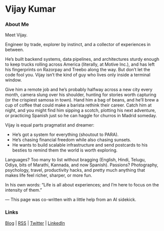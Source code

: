 # Vijay Kumar

### About Me

Meet Vijay.

Engineer by trade, explorer by instinct, and a collector of experiences in between.

He’s built backend systems, data pipelines, and architectures sturdy enough to keep trucks rolling across America (literally, at Motive Inc.), and has left his fingerprints on Razorpay and Treebo along the way. But don’t let the code fool you. Vijay isn’t the kind of guy who lives only inside a terminal window.

Give him a remote job and he’s probably halfway across a new city every month, camera slung over his shoulder, hunting for stories worth capturing (or the crispiest samosa in town). Hand him a bag of beans, and he’ll brew a cup of coffee that could make a barista rethink their career. Catch him at night, and you might find him sipping a scotch, plotting his next adventure, or practicing Spanish just so he can haggle for churros in Madrid someday.

Vijay is equal parts pragmatist and dreamer:

* He’s got a system for everything (shoutout to PARA).
* He’s chasing financial freedom while also chasing sunsets.
* He wants to build scalable infrastructure and send postcards to his besties to remind them the world is worth exploring.

Languages? Too many to list without bragging (English, Hindi, Telugu, Odiya, bits of Marathi, Kannada, and now Spanish). Passions? Photography, psychology, travel, productivity hacks, and pretty much anything that makes life feel richer, sharper, or more fun.

In his own words:
“Life is all about experiences; and I’m here to focus on the intensity of them.”


— This page was co-written with a little help from an AI sidekick.

### Links

[Blog](http://blog.nvijaykumar.me/) | 
[RSS](https://blog.nvijaykumar.me/rss) | 
[Twitter](https://www.twitter.com/nvjkmr) | 
[LinkedIn](https://www.linkedin.com/in/nvjkmr/)
